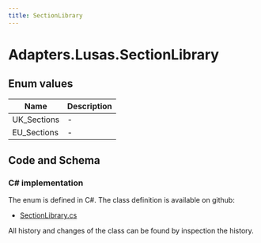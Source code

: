 ```yaml
---
title: SectionLibrary
---
```


# Adapters.Lusas.SectionLibrary



## Enum values

| Name            | Description                                                    |
|-----------------|----------------------------------------------------------------|
| UK_Sections |  -  |
| EU_Sections |  -  |


## Code and Schema

### C# implementation

The enum is defined in C#. The class definition is available on github:

- [SectionLibrary.cs](https://github.com/BHoM/Lusas_Toolkit/blob/develop/Lusas_oM/Enum/SectionLibrary.cs)

All history and changes of the class can be found by inspection the history.
